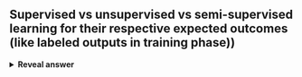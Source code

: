 ## Supervised vs unsupervised vs semi-supervised learning for their respective expected outcomes (like labeled outputs in training phase))
<details>
<summary><b>Reveal answer</b></summary>
Supervised has labelled outcomes<br>Unsupervised does not have labelled outcomes<br>Semisupervised uses data with both labelled outcomes and unlabelled otucomes
</details>
